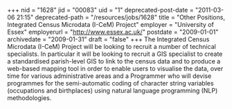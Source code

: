 +++
nid = "1628"
jid = "00083"
uid = "1"
deprecated-post-date = "2011-03-06 21:15"
deprecated-path = "/resources/jobs/1628"
title = "Other Positions, Integrated Census Microdata (I-CeM) Project"
employer = "University of Essex"
employerurl = "http://www.essex.ac.uk/"
postdate = "2009-01-01"
archivedate = "2009-01-31"
draft = "false"
+++
The Integrated Census Microdata (I-CeM) Project will be looking to
recruit a number of technical specialists. In particular it will be
looking to recruit a GIS specialist to create a standardised
parish-level GIS to link to the census data and to produce a web-based
mapping tool in order to enable users to visualise the data, over time
for various administrative areas and a Programmer who will devise
programmes for the semi-automatic coding of character string variables
(occupations and birthplaces) using natural language programming (NLP)
methodologies.
  

